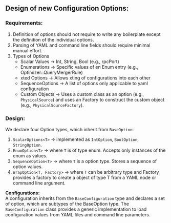 
## Design of new Configuration Options:

### Requirements:
1. Definition of options should not require to write any boilerplate except the definition of the individual options.
2. Parsing of YAML and command line fields should require minimal manual effort.
4. Types of Options
   - Scalar Values -> Int, String, Bool (e.g., rpcPort)
   - Enumerations -> Specific values of en Enum entry (e.g., Optimizer::QueryMergerRule)
   - xted Options -> Allows xting of configurations into each other 
   - SequenceOptions -> A list of options only applicable to yaml configuration 
   - Custom Objects -> Uses a custom class as an option (e.g., `PhysicalSource`) and uses an Factory to construct the custom object (e.g., `PhysicalSourceFactory`).

### Design:

We declare four Option types, which inherit from `BaseOption`:
1. `ScalarOptions<T>` -> implemented as `IntOption`, `BoolOption`, `StringOption`.
2. `EnumOption<T>` -> where `T` is of type enum. Accepts only instances of the enum as values.
3. `SequenceOption<T>` -> where `T` is a option type. Stores a sequence of option values.
4. `WrapOption<T, Factory>` -> where `T` can be arbitrary type and Factory provides a factory to create a object of type T from a YAML node or command line argument.

**Configurations:**  
A configuration inherits from the `BaseConfiguration` type and declares a set of option, 
which are subtypes of the BaseOption type.
The `BaseConfiguration` class provides a generic implementation to load configuration values from YAML files and command line parameters.
